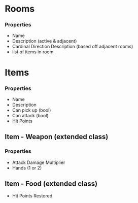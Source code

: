 # Rooms

### Properties

- Name
- Description (active & adjacent)
- Cardinal Direction Description (based off adjacent rooms)
- list of items in room

# Items

### Properties

- Name
- Description
- Can pick up (bool)
- Can attack (bool)
- Hit Points

## Item - Weapon (extended class)

### Properties

- Attack Damage Multiplier
- Hands (1 or 2)

## Item - Food (extended class)

- Hit Points Restored